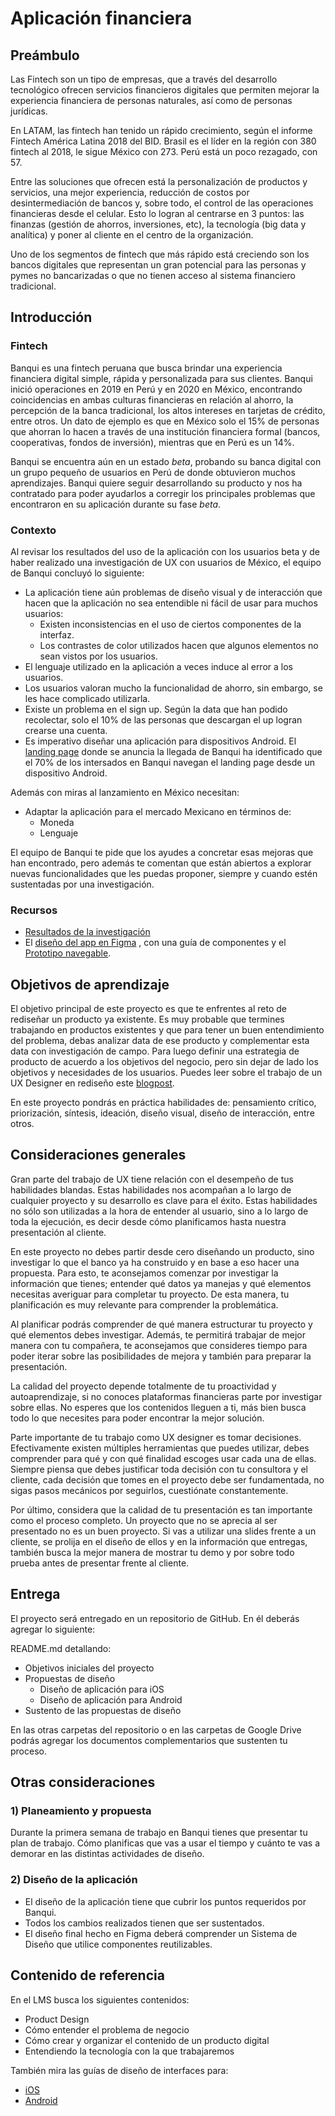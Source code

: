 # Aplicación financiera

## Preámbulo
Las Fintech son un tipo de empresas, que a través del desarrollo tecnológico
ofrecen servicios financieros digitales que permiten mejorar la experiencia
financiera de personas naturales, así como de personas jurídicas.

En LATAM, las fintech han tenido un rápido crecimiento, según el informe
Fintech América Latina 2018 del BID. Brasil es el líder en la región con 380
fintech al 2018, le sigue México con 273. Perú está un poco rezagado, con 57.

Entre las soluciones que ofrecen está la personalización de productos y
servicios, una mejor experiencia, reducción de costos por desintermediación de
bancos y, sobre todo, el control de las operaciones financieras desde el
celular. Esto lo logran al centrarse en 3 puntos: las finanzas (gestión de
ahorros, inversiones, etc), la tecnología (big data y analítica) y poner al
cliente en el centro de la organización.

Uno de los segmentos de fintech que más rápido está creciendo son los bancos
digitales que representan un gran potencial para las personas y pymes no
bancarizadas o que no tienen acceso al sistema financiero tradicional.

## Introducción

### Fintech
  
Banqui es una fintech peruana que busca brindar una experiencia financiera
digital simple, rápida y  personalizada para sus clientes. Banqui inició
operaciones en 2019 en Perú y en 2020 en México, encontrando coincidencias en
ambas culturas financieras en relación al ahorro, la percepción de la banca
tradicional, los altos intereses en tarjetas de crédito, entre otros. Un dato
de ejemplo es que en México solo el 15% de personas que ahorran lo hacen a
través de una institución financiera formal (bancos, cooperativas, fondos de
inversión), mientras que en Perú es un 14%.

Banqui se encuentra aún en un estado _beta_, probando su banca digital con
un grupo pequeño de usuarios en Perú de donde obtuvieron muchos aprendizajes.
Banqui quiere seguir desarrollando su producto y nos ha contratado para poder
ayudarlos a corregir los principales problemas que encontraron en su
aplicación durante su fase _beta_.

### Contexto

Al revisar los resultados del uso de la aplicación con los usuarios beta
y de haber realizado una investigación de UX con usuarios de México, el
equipo de Banqui concluyó lo siguiente:

- La aplicación tiene aún problemas de diseño visual y de interacción que
  hacen que la aplicación no sea entendible ni fácil de usar para muchos
  usuarios:
  * Existen inconsistencias en el uso de ciertos componentes de la interfaz.
  * Los contrastes de color utilizados hacen que algunos elementos no
    sean vistos por los usuarios.
- El lenguaje utilizado en la aplicación a veces induce al error a los
  usuarios. 
- Los usuarios valoran mucho la funcionalidad de ahorro, sin embargo, se les
  hace complicado utilizarla.
- Existe un problema en el sign up. Según la data que han podido recolectar,
  solo el 10% de las personas que descargan el up logran crearse una cuenta.
- Es imperativo diseñar una aplicación para dispositivos Android. El [landing
  page](http://banqui.pagedemo.co/) donde se anuncia la llegada de Banqui ha
  identificado que el 70% de los intersados en Banqui navegan el landing page
  desde un dispositivo Android.

Además con miras al lanzamiento en México necesitan:

- Adaptar la aplicación para el mercado Mexicano en términos de:
  * Moneda
  * Lenguaje

El equipo de Banqui te pide que los ayudes a concretar esas mejoras que han
encontrado, pero además te comentan que están abiertos a explorar nuevas 
funcionalidades que les puedas proponer, siempre y cuando estén sustentadas
por una investigación. 

### Recursos

- [Resultados de la investigación](https://docs.google.com/presentation/d/1EzfS-bl0Wyl29WH34LZancc_Qo-3Gewt9P0lYfEPN4E/edit#slide=id.g7fac357d58_0_202)
- El [diseño del app en Figma](https://www.figma.com/file/3qrdWzJr2pEq4yvjLUMiWY/App-Financiera-V2?node-id=1%3A13)
, con una guía de componentes y el [Prototipo navegable](https://marvelapp.com/1hj56576).


## Objetivos de aprendizaje

El objetivo principal de este proyecto es que te enfrentes al reto de rediseñar
un producto ya existente. Es muy probable que termines trabajando en productos
existentes y que para tener un buen entendimiento del problema, debas analizar
data de ese producto y complementar esta data con investigación de campo. Para
luego definir una estrategia de producto de acuerdo a los objetivos del
negocio, pero sin dejar de lado los objetivos y necesidades de los usuarios.
Puedes leer sobre el trabajo de un UX Designer en rediseño este [blogpost](https://blog.continuum.cl/preguntas-para-dejar-de-ser-ux-designer-y-empezar-a-ser-un-ux-redesigner-143e5467ec8d).

En este proyecto pondrás en práctica habilidades de: pensamiento crítico,
priorización, síntesis, ideación, diseño visual, diseño de interacción, entre
otros.

## Consideraciones generales

Gran parte del trabajo de UX tiene relación con el
desempeño de tus habilidades blandas. Estas habilidades nos acompañan a lo
largo de cualquier proyecto y su desarrollo es clave para el éxito. Estas
habilidades no sólo son utilizadas a la hora de entender al usuario, sino a lo
largo de toda la ejecución, es decir desde cómo planificamos hasta nuestra
presentación al cliente.

En este proyecto no debes partir desde cero diseñando un producto, sino
investigar lo que el banco ya ha construido y en base a eso hacer una
propuesta. Para esto, te aconsejamos comenzar por investigar
la información que tienes; entender qué datos ya manejas y qué elementos
necesitas averiguar para completar tu proyecto. De esta manera, tu
planificación es muy relevante para comprender la problemática.

Al planificar podrás comprender de qué manera estructurar tu proyecto y qué
elementos debes investigar. Además, te permitirá trabajar de mejor manera con
tu compañera, te aconsejamos que consideres tiempo para poder iterar sobre las
posibilidades de mejora y también para preparar la presentación.

La calidad del proyecto depende totalmente de tu proactividad y
autoaprendizaje, si no conoces plataformas financieras parte por investigar
sobre ellas. No esperes que los contenidos lleguen a ti, más bien busca todo
lo que necesites para poder encontrar la mejor solución.

Parte importante de tu trabajo como UX designer es tomar decisiones.
Efectivamente existen múltiples herramientas que puedes utilizar, debes
comprender para qué y con qué finalidad escoges usar cada una de ellas. Siempre
piensa que debes justificar toda decisión con tu consultora y el cliente, cada
decisión que tomes en el proyecto debe ser fundamentada, no sigas pasos
mecánicos por seguirlos, cuestiónate constantemente.

Por último, considera que la calidad de tu presentación es tan importante como
el proceso completo. Un proyecto que no se aprecia al ser presentado no es un
buen proyecto. Si vas a utilizar una slides frente a un cliente, se prolija en
el diseño de ellos y en la información que entregas, también busca la mejor
manera de mostrar tu demo y por sobre todo prueba antes de presentar frente al
cliente.

## Entrega

El proyecto será entregado en un repositorio de GitHub. En él deberás agregar
lo siguiente:

README.md  detallando:

* Objetivos iniciales del proyecto
* Propuestas de diseño
  - Diseño de aplicación para iOS
  - Diseño de aplicación para Android
* Sustento de las propuestas de diseño

En las otras carpetas del repositorio o en las carpetas de Google Drive podrás
agregar los documentos complementarios que sustenten tu proceso.

## Otras consideraciones

### 1) Planeamiento y propuesta

Durante la primera semana de trabajo en Banqui tienes que presentar tu plan de
trabajo. Cómo planificas que vas a usar el tiempo y cuánto te vas a demorar en
las distintas actividades de diseño.

### 2) Diseño de la aplicación

- El diseño de la aplicación tiene que cubrir los puntos requeridos por Banqui.
- Todos los cambios realizados tienen que ser sustentados.
- El diseño final hecho en Figma deberá comprender un Sistema de Diseño que
  utilice componentes reutilizables.

## Contenido de referencia

En el LMS busca los siguientes contenidos:

- Product Design
- Cómo entender el problema de negocio
- Cómo crear y organizar el contenido de un producto digital
- Entendiendo la tecnología con la que trabajaremos

También mira las guías de diseño de interfaces para:
- [iOS](https://developer.apple.com/design/human-interface-guidelines/)
- [Android](https://developer.android.com/design)